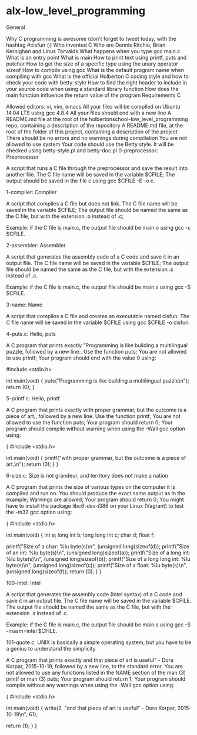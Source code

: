 # alx-low_level_programming


General

Why C programming is awesome (don’t forget to tweet today, with the hashtag #cisfun :))
Who invented C
Who are Dennis Ritchie, Brian Kernighan and Linus Torvalds
What happens when you type gcc main.c
What is an entry point
What is main
How to print text using printf, puts and putchar
How to get the size of a specific type using the unary operator sizeof
How to compile using gcc
What is the default program name when compiling with gcc
What is the official Holberton C coding style and how to check your code with betty-style
How to find the right header to include in your source code when using a standard library function
How does the main function influence the return value of the program
Requirements C

Allowed editors: vi, vim, emacs
All your files will be compiled on Ubuntu 14.04 LTS using gcc 4.8.4
All your files should end with a new line
A README.md file at the root of the holbertonschool-low_level_programming repo, containing a description of the repository
A README.md file, at the root of the folder of this project, containing a description of the project
There should be no errors and no warnings during compilation
You are not allowed to use system
Your code should use the Betty style. It will be checked using betty-style.pl and betty-doc.pl
0-preprocessor: Preprocessor

A script that runs a C file through the preprocessor and save the result into another file. The C file name will be saved in the variable $CFILE; The output should be saved in the file c using gcc $CFILE -E -o c.

1-compiler: Compiler

A script that compiles a C file but does not link. The C file name will be saved in the variable $CFILE; The output file should be named the same as the C file, but with the extension .o instead of .c;

Example: if the C file is main.c, the output file should be main.o using gcc -c $CFILE.

2-assembler: Assembler

A script that generates the assembly code of a C code and save it in an output file. The C file name will be saved in the variable $CFILE; The output file should be named the same as the C file, but with the extension .s instead of .c.

Example: if the C file is main.c, the output file should be main.s using gcc -S $CFILE.

3-name: Name

A script that compiles a C file and creates an executable named cisfun. The C file name will be saved in the variable $CFILE using gcc $CFILE -o cisfun.

4-puts.c: Hello, puts

A C program that prints exactly "Programming is like building a multilingual puzzle, followed by a new line.. Use the function puts; You are not allowed to use printf; Your program should end with the value 0 using:

#include <stdio.h>

int main(void) { puts("Programming is like building a multilingual puzzle\n"); return (0); }

5-printf.c: Hello, printf

A C program that prints exactly with proper grammar, but the outcome is a piece of art,, followed by a new line. Use the function printf; You are not allowed to use the function puts; Your program should return 0; Your program should compile without warning when using the -Wall gcc option using:

{ #include <stdio.h>

int main(void) { printf("with proper grammar, but the outcome is a piece of art,\n"); return (0); } }

6-size.c: Size is not grandeur, and territory does not make a nation

A C program that prints the size of various types on the computer it is compiled and run on. You should produce the exact same output as in the example; Warnings are allowed; Your program should return 0; You might have to install the package libc6-dev-i386 on your Linux (Vagrant) to test the -m32 gcc option using:

{ #include <stdio.h>

int main(void) { int a; long int b; long long int c; char d; float f;

printf("Size of a char: %lu byte(s)\n", (unsigned long)sizeof(d));
printf("Size of an int: %lu byte(s)\n", (unsigned long)sizeof(a));
printf("Size of a long int: %lu byte(s)\n", (unsigned long)sizeof(b));
printf("Size of a long long int: %lu byte(s)\n", (unsigned long)sizeof(c));
printf("Size of a float: %lu byte(s)\n", (unsigned long)sizeof(f));
return (0);
} }

100-intel: Intel

A script that generates the assembly code (Intel syntax) of a C code and save it in an output file. The C file name will be saved in the variable $CFILE. The output file should be named the same as the C file, but with the extension .s instead of .c.

Example: if the C file is main.c, the output file should be main.s using gcc -S -masm=intel $CFILE.

101-quote.c: UNIX is basically a simple operating system, but you have to be a genius to understand the simplicity

A C program that prints exactly and that piece of art is useful" - Dora Korpar, 2015-10-19, followed by a new line, to the standard error. You are not allowed to use any functions listed in the NAME section of the man (3) printf or man (3) puts; Your program should return 1; Your program should compile without any warnings when using the -Wall gcc option using:

{ #include <stdio.h>

int main(void) { write(2, "and that piece of art is useful" - Dora Korpar, 2015-10-19\n", 61);

return (1);
} }
